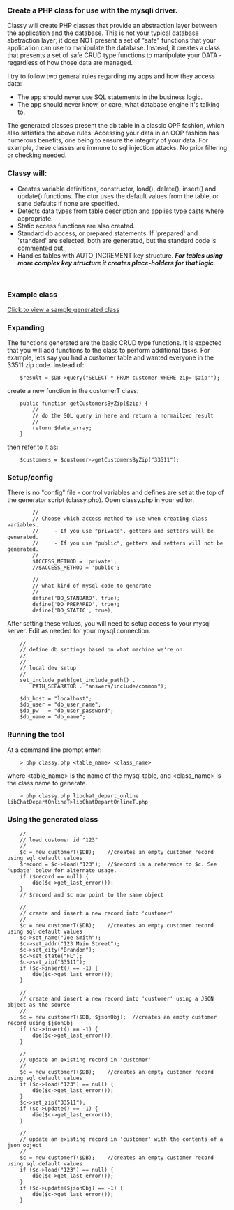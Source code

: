 ### Create a PHP class for use with the mysqli driver.

Classy will create PHP classes that provide an abstraction layer between the application and the database. This is not your typical database abstraction layer; it does NOT present a set of "safe" functions that your application can use to manipulate the database. Instead, it creates a class that presents a set of safe CRUD type functions to manipulate your DATA - regardless of how those data are managed.

I try to follow two general rules regarding my apps and how they access data:

  - The app should never use SQL statements in the business logic.
  - The app should never know, or care, what database engine it's talking to.

The generated classes present the db table in a classic OPP fashion, which also satisfies the above rules. Accessing your data in an OOP fashion has numerous benefits, one being to ensure the integrity of your data. For example, these classes are immune to sql injection attacks. No prior filtering or checking needed. 

### Classy will:
- Creates variable definitions, constructor, load(), delete(), insert() and update() functions. The ctor uses the default values from the table, or sane defaults if none are specified.
- Detects data types from table description and applies type casts where appropriate.
- Static access functions are also created.
- Standard db access, or prepared statements. If 'prepared' and 'standard' are selected, both are generated, but the standard code is commented out.
- Handles tables with AUTO_INCREMENT key structure. _**For tables using more complex key structure it creates place-holders for that logic.**_
<br>

### Example class
[Click to view a sample generated class](https://github.com/chriscurran/classy/wiki/Example-generated-class)

### Expanding
The functions generated are the basic CRUD type functions. It is expected that you will add functions to the class to perform additional tasks. For example, lets say you had a customer table and wanted everyone in the 33511 zip code. Instead of:
```
    $result = $DB->query("SELECT * FROM customer WHERE zip='$zip'");
```
create a new function in the customerT class:
```
    public function getCustomersByZip($zip) {
        //
        // do the SQL query in here and return a normailzed result
        //
        return $data_array;
    }
```
then refer to it as:
```
    $customers = $customer->getCustomersByZip("33511");
```



### Setup/config
There is no "config" file - control variables and defines are set at the top of the generator script (classy.php). Open classy.php in your editor.
```
        //
        // Choose which access method to use when creating class variables.
        //     - If you use "private", getters and setters will be generated.
        //     - If you use "public", getters and setters will not be generated.
        //
        $ACCESS_METHOD = 'private';
        //$ACCESS_METHOD = 'public';

        //
        // what kind of mysql code to generate
        //
        define('DO_STANDARD', true);
        define('DO_PREPARED', true);
        define('DO_STATIC', true);
```

After setting these values, you will need to setup access to your mysql server. Edit as needed for your mysql connection.
```
	// 
	// define db settings based on what machine we're on
	// 
	//
	// local dev setup
	//
	set_include_path(get_include_path() . 
		PATH_SEPARATOR . "answers/include/common");

	$db_host = "localhost";
	$db_user = "db_user_name";
	$db_pw 	 = "db_user_password";
	$db_name = "db_name";
```


### Running the tool

At a command line prompt enter:
```
    > php classy.php <table_name> <class_name>
```
where \<table_name\> is the name of the mysql table, and \<class_name\> is the class name to generate.
```
    > php classy.php libchat_depart_online libChatDepartOnlineT>libChatDepartOnlineT.php
```


### Using the generated class
```
	//
	// load customer id "123"
	//
	$c = new customerT($DB);	//creates an empty customer record using sql default values
	$record = $c->load("123");	//$record is a reference to $c. See 'update' below for alternate usage.
	if ($record == null) {
		die($c->get_last_error());
	}
	// $record and $c now point to the same object
```

```
	//
	// create and insert a new record into 'customer'
	//
	$c = new customerT($DB);	//creates an empty customer record using sql default values
	$c->set_name("Joe Smith");
	$c->set_addr("123 Main Street");
	$c->set_city("Brandon");
	$c->set_state("FL");
	$c->set_zip("33511");
	if ($c->insert() == -1) {
		die($c->get_last_error());	
	}

	//
	// create and insert a new record into 'customer' using a JSON object as the source
	//
	$c = new customerT($DB, $jsonObj);	//creates an empty customer record using $jsonObj
	if ($c->insert() == -1) {
		die($c->get_last_error());	
	}
```

```
	//
	// update an existing record in 'customer'
	//
	$c = new customerT($DB);	//creates an empty customer record using sql default values
	if ($c->load("123") == null) {
		die($c->get_last_error());
	}
	$c->set_zip("33511");
	if ($c->update() == -1) {
		die($c->get_last_error());	
	}

	//
	// update an existing record in 'customer' with the contents of a json object
	//
	$c = new customerT($DB);	//creates an empty customer record using sql default values
	if ($c->load("123") == null) {
		die($c->get_last_error());
	}
	if ($c->update($jsonObj) == -1) {
		die($c->get_last_error());	
	}
```
